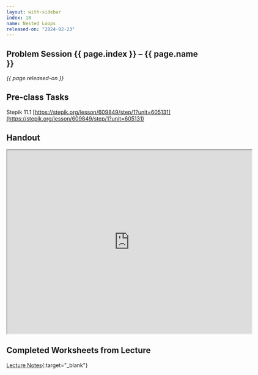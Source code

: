 ```yaml
---
layout: with-sidebar
index: 18
name: Nested Loops
released-on: "2024-02-23"
---
```


## Problem Session {{ page.index }} – {{ page.name }}

_{{ page.released-on }}_

## Pre-class Tasks

Stepik 11.1 [https://stepik.org/lesson/609849/step/1?unit=605131](https://stepik.org/lesson/609849/step/1?unit=605131)

## Handout

<iframe src="https://drive.google.com/file/d/1YfCQzeEn89UG8x0Ty5TzYvrxT1iu1csE/preview" width="640" height="480" allow="autoplay"></iframe>

## Completed Worksheets from Lecture

[Lecture Notes](https://drive.google.com/drive/folders/1wHi1q8irhAriiQNDCQj_yHVXZIco4-wo?usp=sharing){:target="_blank"}


